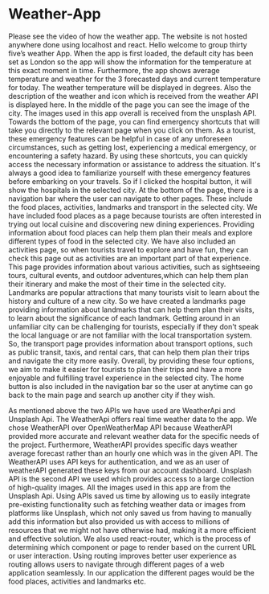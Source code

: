 # Weather-App

Please see the video of how the weather app. The website is not hosted anywhere done using localhost and react. Hello welcome to group thirty five’s weather App. When the app is first loaded, the default city has been set as London so the app will show the information for the temperature at this exact moment in time. Furthermore, the app shows average temperature and weather for the 3 forecasted days and current temperature for today. 
 The weather temperature will be displayed in degrees. Also the description of the weather and icon which is received from the weather API is displayed here. In the middle of the page you can see the image of the city. The images used in this app overall is received from the unsplash API. Towards the bottom of the page, you can find emergency shortcuts that will take you directly to the relevant page when you click on them. As a tourist, these emergency features can be helpful in case of any unforeseen circumstances, such as getting lost, experiencing a medical emergency, or encountering a safety hazard. By using these shortcuts, you can quickly access the necessary information or assistance to address the situation. It's always a good idea to familiarize yourself with these emergency features before embarking on your travels. So if I clicked the hospital button, it will show the hospitals in the selected city. At the bottom of the page, there is a navigation bar where the user can navigate to other pages. These include the food places, activities, landmarks and transport in the selected city.  We have included food places as a page because tourists are often interested in trying out local cuisine and discovering new dining experiences. Providing information about food places can help them plan their meals and explore different types of food in the selected city. We have also included an activities page, so when tourists travel to explore and have fun, they can check this page out as activities are an important part of that experience. This page provides information about various activities, such as sightseeing tours, cultural events, and outdoor adventures,which  can help them plan their itinerary and make the most of their time in the selected city. Landmarks are popular attractions that many tourists visit to learn about the history and culture of a new city. So we have created a landmarks page providing information about landmarks that can help them plan their visits, to learn about the significance of each landmark. Getting around in an unfamiliar city can be challenging for tourists, especially if they don't speak the local language or are not familiar with the local transportation system. So, the transport page provides information about transport options, such as public transit, taxis, and rental cars, that can help them plan their trips and navigate the city more easily. Overall, by providing these four options, we aim to make it easier for tourists to plan their trips and have a more enjoyable and fulfilling travel experience in the selected city. The home button is also included in the navigation bar so the user at anytime can go back to the main page and search up another city if they wish. 

As mentioned above the two APIs we have used are WeatherApi and Unsplash Api. The WeatherApi offers real time weather data to the app. We chose WeatherAPI over OpenWeatherMap API because WeatherAPI provided more accurate and relevant weather data for the specific needs of the project. Furthermore, WeatherAPI provides specific days weather average forecast rather than an hourly one which was in the given API. The WeatherAPI uses API keys for authentication, and we as an user of weatherAPI generated these keys from our account dashboard. Unsplash API is the second API we used which provides access to a large collection of high-quality images. All the images used in this app are from the Unsplash Api. Using APIs saved us time by allowing us to easily integrate pre-existing functionality such as fetching weather data or images from platforms like Unsplash, which not only saved us from having to manually add this information but also provided us with access to millions of resources that we might not have otherwise had, making it a more efficient and effective solution. We also used react-router, which is the process of determining which component or page to render based on the current URL or user interaction. Using routing improves better user experience as routing allows users to navigate through different pages of a web application seamlessly. In our application the different pages would be the food places, activities and landmarks etc.  
